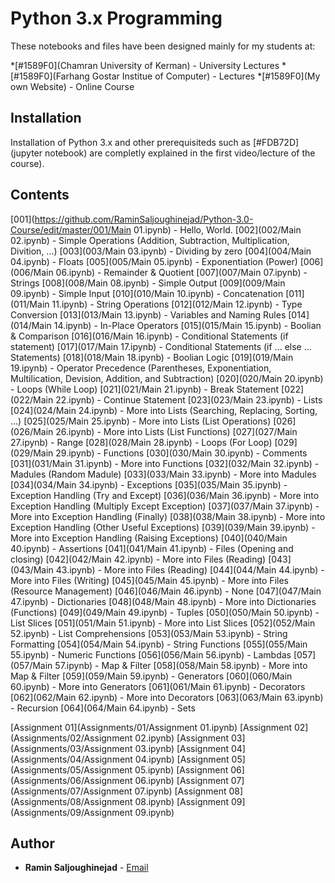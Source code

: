 # Python 3.x Programming 

These notebooks and files have been designed mainly for my students at:

*[#1589F0](Chamran University of Kerman) - University Lectures
*[#1589F0](Farhang Gostar Institue of Computer) - Lectures
*[#1589F0](My own Website) - Online Course


## Installation

Installation of Python 3.x and other prerequisiteds such as [#FDB72D](jupyter notebook) are completly explained in the first video/lecture of the course).


## Contents

[001](https://github.com/RaminSaljoughinejad/Python-3.0-Course/edit/master/001/Main 01.ipynb) - Hello, World.
[002](002/Main 02.ipynb) - Simple Operations (Addition, Subtraction, Multiplication, Divition, ...)
[003](003/Main 03.ipynb) - Dividing by zero
[004](004/Main 04.ipynb) - Floats
[005](005/Main 05.ipynb) - Exponentiation (Power)
[006](006/Main 06.ipynb) - Remainder & Quotient
[007](007/Main 07.ipynb) - Strings
[008](008/Main 08.ipynb) - Simple Output
[009](009/Main 09.ipynb) - Simple Input
[010](010/Main 10.ipynb) - Concatenation
[011](011/Main 11.ipynb) - String Operations
[012](012/Main 12.ipynb) - Type Conversion
[013](013/Main 13.ipynb) - Variables and Naming Rules
[014](014/Main 14.ipynb) - In-Place Operators
[015](015/Main 15.ipynb) - Boolian & Comparison
[016](016/Main 16.ipynb) - Conditional Statements (if statement)
[017](017/Main 17.ipynb) - Conditional Statements (if ... else ... Statements)
[018](018/Main 18.ipynb) - Boolian Logic
[019](019/Main 19.ipynb) - Operator Precedence (Parentheses, Exponentiation, Multilication, Devision, Addition, and Subtraction) 
[020](020/Main 20.ipynb) - Loops (While Loop)
[021](021/Main 21.ipynb) - Break Statement
[022](022/Main 22.ipynb) - Continue Statement
[023](023/Main 23.ipynb) - Lists
[024](024/Main 24.ipynb) - More into Lists (Searching, Replacing, Sorting, ...)
[025](025/Main 25.ipynb) - More into Lists (List Operations)
[026](026/Main 26.ipynb) - More into Lists (List Functions)
[027](027/Main 27.ipynb) - Range
[028](028/Main 28.ipynb) - Loops (For Loop)
[029](029/Main 29.ipynb) - Functions
[030](030/Main 30.ipynb) - Comments
[031](031/Main 31.ipynb) - More into Functions
[032](032/Main 32.ipynb) - Madules (Random Madule)
[033](033/Main 33.ipynb) - More into Madules
[034](034/Main 34.ipynb) - Exceptions
[035](035/Main 35.ipynb) - Exception Handling (Try and Except)
[036](036/Main 36.ipynb) - More into Exception Handling (Multiply Except Exception)
[037](037/Main 37.ipynb) - More into Exception Handling (Finally)
[038](038/Main 38.ipynb) - More into Exception Handling (Other Useful Exceptions)
[039](039/Main 39.ipynb) - More into Exception Handling (Raising Exceptions)
[040](040/Main 40.ipynb) - Assertions
[041](041/Main 41.ipynb) - Files (Opening and closing)
[042](042/Main 42.ipynb) - More into Files (Reading)
[043](043/Main 43.ipynb) - More into Files (Reading)
[044](044/Main 44.ipynb) - More into Files (Writing)
[045](045/Main 45.ipynb) - More into Files (Resource Management)
[046](046/Main 46.ipynb) - None
[047](047/Main 47.ipynb) - Dictionaries
[048](048/Main 48.ipynb) - More into Dictionaries (Functions)
[049](049/Main 49.ipynb) - Tuples
[050](050/Main 50.ipynb) - List Slices
[051](051/Main 51.ipynb) - More into List Slices
[052](052/Main 52.ipynb) - List Comprehensions
[053](053/Main 53.ipynb) - String Formatting
[054](054/Main 54.ipynb) - String Functions
[055](055/Main 55.ipynb) - Numeric Functions
[056](056/Main 56.ipynb) - Lambdas
[057](057/Main 57.ipynb) - Map & Filter
[058](058/Main 58.ipynb) - More into Map & Filter
[059](059/Main 59.ipynb) - Generators
[060](060/Main 60.ipynb) - More into Generators
[061](061/Main 61.ipynb) - Decorators
[062](062/Main 62.ipynb) - More into Decorators
[063](063/Main 63.ipynb) - Recursion
[064](064/Main 64.ipynb) - Sets


 [Assignment 01](Assignments/01/Assignment 01.ipynb)
 [Assignment 02](Assignments/02/Assignment 02.ipynb)
 [Assignment 03](Assignments/03/Assignment 03.ipynb)
 [Assignment 04](Assignments/04/Assignment 04.ipynb)
 [Assignment 05](Assignments/05/Assignment 05.ipynb)
 [Assignment 06](Assignments/06/Assignment 06.ipynb)
 [Assignment 07](Assignments/07/Assignment 07.ipynb)
 [Assignment 08](Assignments/08/Assignment 08.ipynb)
 [Assignment 09](Assignments/09/Assignment 09.ipynb)


## Author

* **Ramin Saljoughinejad** - [Email](ramin.saljoughi@icloud.com)
